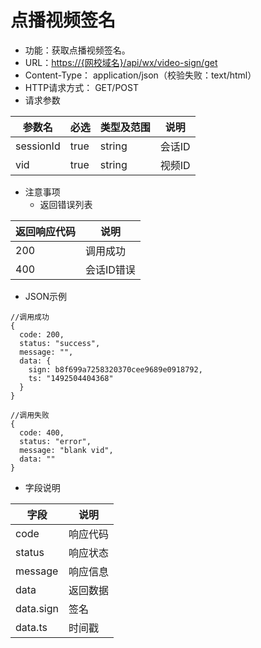 # 点播视频签名

* 功能：获取点播视频签名。
* URL：[https://{网校域名}/api/wx/video-sign/get](https://{网校域名}/api/wx/video-sign/get)
* Content-Type： application/json（校验失败：text/html）
* HTTP请求方式： GET/POST
* 请求参数

| 参数名 | 必选 | 类型及范围 | 说明 |
| --- | --- | --- | --- |
| sessionId | true | string | 会话ID |
| vid | true | string | 视频ID |

* 注意事项
  * 返回错误列表

| 返回响应代码 | 说明 |
| --- | --- |
| 200 | 调用成功 |
| 400 | 会话ID错误 |

* JSON示例

```
//调用成功
{
  code: 200,
  status: "success",
  message: "",
  data: {
	sign: b8f699a7258320370cee9689e0918792,
	ts: "1492504404368"
  } 
}

```
```
//调用失败
{
  code: 400,
  status: "error",
  message: "blank vid",
  data: ""
}

```

* 字段说明

| 字段 | 说明 |
| --- | --- |
| code | 响应代码 |
| status | 响应状态 |
| message | 响应信息 |
| data | 返回数据 |
| data.sign | 签名 |
| data.ts | 时间戳 |